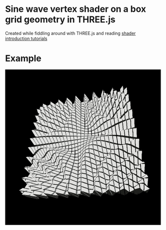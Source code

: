 # Sine wave vertex shader on a box grid geometry in THREE.js
Created while fiddling around with THREE.js and reading [shader introduction tutorials](https://aerotwist.com/tutorials/an-introduction-to-shaders-part-1/#bonjourno-world)

# Example
![Sinewave](./img/SineWave.gif)
